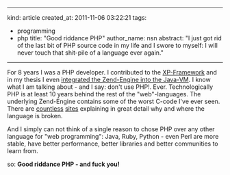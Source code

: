 -----
  kind: article
  created_at: 2011-11-06 03:22:21
  tags:
  - programming
  - php
  title: "Good riddance PHP"
  author_name: nsn
  abstract: "I just got rid of the last bit of PHP source code in my life and I swore to myself: I will never touch that shit-pile of a language ever again." 
-----

For 8 years I was a PHP developer. I contributed to the [XP-Framework](http://www.xp-framework.info/) and in my thesis I even 
[integrated the Zend-Engine into the Java-VM](/tinkerings/turpitude/). I know what I am talking about - and I say: don't use PHP!. Ever.
Technologically PHP is at least 10 years behind the rest of the "web"-languages. The underlying Zend-Engine contains some of the worst C-code I've ever seen.
There are [countless](http://www.reddit.com/r/lolphp) [sites](http://phpsadness.com/) explaining in great detail why and where the language is broken. 

And I simply can not think of a single reason to chose PHP over any other language for "web programming": Java, Ruby, Python - even Perl are more stable,
have better performance, better libraries and better communities to learn from.

so: **Good riddance PHP - and fuck you!**

